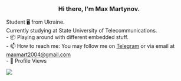 <h3 align="center"> Hi there, I'm Max Martynov. </h3>
	Student 🖥️ from Ukraine.<br>
	Currently studying at State University of Telecommunications.<br>
- 📦 Playing around with different embedded stuff.<br>
- 📫 How to reach me: You may follow me on <a href="https://t.me/maxmart19">Telegram</a> or via email at <a href="mailto:maxmart2004@gmail.com">maxmart2004@gmail.com</a><br>
- 👥 Profile Views

<a href="https://u8views.com/github/maxmart19"><img src="https://u8views.com/api/v1/github/profiles/34755141/views/day-week-month-total-count.svg"></a>
